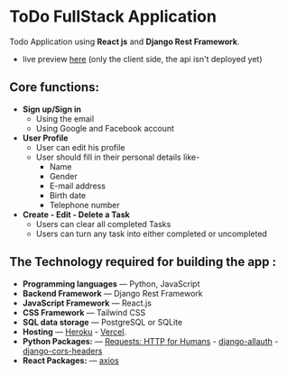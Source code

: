 # ToDo FullStack Application
Todo Application using **React js** and **Django Rest Framework**.
  * live preview [here](https://to-do-full-stack-application.vercel.app/) (only the client side, the api isn't deployed yet)
## Core functions:

- **Sign up/Sign in**
    - Using the email
    - Using Google and Facebook account 
- **User Profile**
    - User can edit his profile
    - User should fill in their personal details like-
      - Name
      - Gender
      - E-mail address
      - Birth date
      - Telephone number
- **Create - Edit - Delete a Task**
    - Users can clear all completed Tasks
    - Users can turn any task into either completed or uncompleted

## The Technology required for building the app :

- **Programming languages** — Python, JavaScript
- **Backend Framework** — Django Rest Framework
- **JavaScript Framework** — React.js
- **CSS Framework** — Tailwind CSS
- **SQL data storage** — PostgreSQL or SQLite
- **Hosting** — [Heroku](https://www.heroku.com/) - [Vercel](https://vercel.com/).
- **Python Packages:** — [Requests: HTTP for Humans](https://requests.readthedocs.io/en/latest/) - [django-allauth](https://django-allauth.readthedocs.io/) - [django-cors-headers](https://github.com/adamchainz/django-cors-headers)
- **React Packages:** — [axios](https://axios-http.com/docs/intro)
